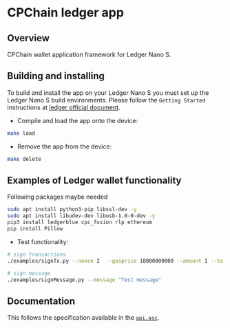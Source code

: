 # CPChain ledger app

## Overview

CPChain wallet application framework for Ledger Nano S.

## Building and installing

To build and install the app on your Ledger Nano S you must set up the Ledger Nano S build environments. Please follow the `Getting Started` instructions at [ledger official document](https://ledger.readthedocs.io/en/latest/userspace/getting_started.html).

- Compile and load the app onto the device:

```bash
make load
```

- Remove the app from the device:

```bash
make delete
```

## Examples of Ledger wallet functionality

Following packages maybe needed
```sh
sudo apt install python3-pip libssl-dev -y
sudo apt install libudev-dev libusb-1.0-0-dev -y
pip3 install ledgerblue cpc_fusion rlp ethereum
pip install Pillow
```
- Test functionality:

```bash
# sign transactions
./examples/signTx.py --nonce 2  --gasprice 18000000000 --amount 1 --to 0x4d90553e566b67e593059f9aba02941f025578cd --txtype 0

# sign message
./examples/signMessage.py --message "Test message"
```

## Documentation

This follows the specification available in the [`api.asc`](./api.asc).
